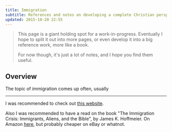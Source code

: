 ```yaml
---
title: Immigration
subtitle: References and notes on developing a complete Christian perspective on the topic of immigration.
updated: 2015-10-20 22:55
---
```


> This page is a giant holding spot for a work-in-progress. Eventually I
> hope to split it out into more pages, or even develop it into a big
> reference work, more like a book.
>
> For now though, it's just a lot of notes, and I hope you find them useful.

## Overview

The topic of immigration comes up often, usually 

---

I was recommended to check out [this website](http://evangelicalimmigrationtable.com/).

Also I was recommended to have a read on the book "The Immigration Crisis: Immigrants, Aliens, and the Bible", by James K. Hoffmeier. On Amazon [here](http://www.amazon.com/The-Immigration-Crisis-Immigrants-Aliens/dp/1433506076), but probably cheaper on eBay or whatnot.
